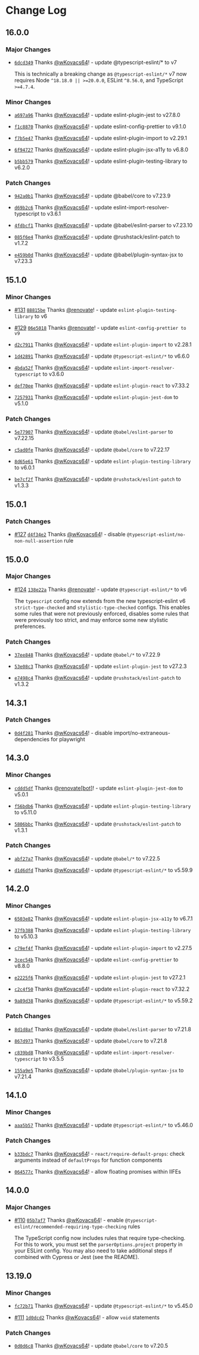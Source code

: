 # Change Log

## 16.0.0

### Major Changes

- [`6dcd349`](https://github.com/wKovacs64/eslint-plugin-wkovacs64/commit/6dcd3497ace5c4150c579118e78a354122dde286) Thanks [@wKovacs64](https://github.com/wKovacs64)! - update @typescript-eslint/\* to v7

  This is technically a breaking change as `@typescript-eslint/*` v7 now requires Node `^18.18.0 || >=20.0.0`, ESLint `^8.56.0`, and TypeScript `>=4.7.4`.

### Minor Changes

- [`a697a96`](https://github.com/wKovacs64/eslint-plugin-wkovacs64/commit/a697a96f4cc0474f67b737c2720c9fadcc83a7d8) Thanks [@wKovacs64](https://github.com/wKovacs64)! - update eslint-plugin-jest to v27.8.0

- [`f1c8870`](https://github.com/wKovacs64/eslint-plugin-wkovacs64/commit/f1c887047a99c3b586bab15a8efe9dc54e1eaf0e) Thanks [@wKovacs64](https://github.com/wKovacs64)! - update eslint-config-prettier to v9.1.0

- [`f7b5e47`](https://github.com/wKovacs64/eslint-plugin-wkovacs64/commit/f7b5e47c4e03631d3208924a1a7392675ae40c5e) Thanks [@wKovacs64](https://github.com/wKovacs64)! - update eslint-plugin-import to v2.29.1

- [`6f94727`](https://github.com/wKovacs64/eslint-plugin-wkovacs64/commit/6f94727a0f1e472f6a9d1a6101e946172e04b0f1) Thanks [@wKovacs64](https://github.com/wKovacs64)! - update eslint-plugin-jsx-a11y to v6.8.0

- [`b5bb579`](https://github.com/wKovacs64/eslint-plugin-wkovacs64/commit/b5bb5792b724eef6752a4c9f91192351735de027) Thanks [@wKovacs64](https://github.com/wKovacs64)! - update eslint-plugin-testing-library to v6.2.0

### Patch Changes

- [`942a0b1`](https://github.com/wKovacs64/eslint-plugin-wkovacs64/commit/942a0b16624a4b81c562b4218b8937952c5d956a) Thanks [@wKovacs64](https://github.com/wKovacs64)! - update @babel/core to v7.23.9

- [`d69b2c6`](https://github.com/wKovacs64/eslint-plugin-wkovacs64/commit/d69b2c6185673cbb5cfd71431567711d94fa41e7) Thanks [@wKovacs64](https://github.com/wKovacs64)! - update eslint-import-resolver-typescript to v3.6.1

- [`4fdbcf1`](https://github.com/wKovacs64/eslint-plugin-wkovacs64/commit/4fdbcf193a3e2233745c1b27ae0af61e62446246) Thanks [@wKovacs64](https://github.com/wKovacs64)! - update @babel/eslint-parser to v7.23.10

- [`085f6e4`](https://github.com/wKovacs64/eslint-plugin-wkovacs64/commit/085f6e418caec82c2febb575a0873df34f169953) Thanks [@wKovacs64](https://github.com/wKovacs64)! - update @rushstack/eslint-patch to v1.7.2

- [`e459b0d`](https://github.com/wKovacs64/eslint-plugin-wkovacs64/commit/e459b0df6157e046fa9c19ad0e53eafd1d8b5b18) Thanks [@wKovacs64](https://github.com/wKovacs64)! - update @babel/plugin-syntax-jsx to v7.23.3

## 15.1.0

### Minor Changes

- [#131](https://github.com/wKovacs64/eslint-plugin-wkovacs64/pull/131) [`88815be`](https://github.com/wKovacs64/eslint-plugin-wkovacs64/commit/88815bef00cfa674dae9f5fbf32f3ab21446e47f) Thanks [@renovate](https://github.com/apps/renovate)! - update `eslint-plugin-testing-library` to v6

- [#129](https://github.com/wKovacs64/eslint-plugin-wkovacs64/pull/129) [`06e5018`](https://github.com/wKovacs64/eslint-plugin-wkovacs64/commit/06e5018e240050bc5d24ac02306d5a200897efe7) Thanks [@renovate](https://github.com/apps/renovate)! - update `eslint-config-prettier to v9`

- [`d2c7911`](https://github.com/wKovacs64/eslint-plugin-wkovacs64/commit/d2c7911d61ea022615bebe5fd3b10dd80724294e) Thanks [@wKovacs64](https://github.com/wKovacs64)! - update `eslint-plugin-import` to v2.28.1

- [`1d42891`](https://github.com/wKovacs64/eslint-plugin-wkovacs64/commit/1d428912dcde870b1f677ad3d766108ff2cc553c) Thanks [@wKovacs64](https://github.com/wKovacs64)! - update `@typescript-eslint/*` to v6.6.0

- [`4bda52f`](https://github.com/wKovacs64/eslint-plugin-wkovacs64/commit/4bda52f151ddb8d704706ad7664f4cb4b875bcf1) Thanks [@wKovacs64](https://github.com/wKovacs64)! - update `eslint-import-resolver-typescript` to v3.6.0

- [`def70ee`](https://github.com/wKovacs64/eslint-plugin-wkovacs64/commit/def70ee339ceeb240eb351a39aa7ebd557ed14eb) Thanks [@wKovacs64](https://github.com/wKovacs64)! - update `eslint-plugin-react` to v7.33.2

- [`7257931`](https://github.com/wKovacs64/eslint-plugin-wkovacs64/commit/7257931d71df4e54e9fc585dab036dfea7bacafb) Thanks [@wKovacs64](https://github.com/wKovacs64)! - update `eslint-plugin-jest-dom` to v5.1.0

### Patch Changes

- [`5e77907`](https://github.com/wKovacs64/eslint-plugin-wkovacs64/commit/5e7790763538b8dbb3821631ded02fbe1b58063b) Thanks [@wKovacs64](https://github.com/wKovacs64)! - update `@babel/eslint-parser` to v7.22.15

- [`c5ad0fe`](https://github.com/wKovacs64/eslint-plugin-wkovacs64/commit/c5ad0feb292e6d7c86605b1ab6f5071b7b6596fa) Thanks [@wKovacs64](https://github.com/wKovacs64)! - update `@babel/core` to v7.22.17

- [`8d65e61`](https://github.com/wKovacs64/eslint-plugin-wkovacs64/commit/8d65e6172c8f6cf9484c927ad13a2144e18ef091) Thanks [@wKovacs64](https://github.com/wKovacs64)! - update `eslint-plugin-testing-library` to v6.0.1

- [`be7cf2f`](https://github.com/wKovacs64/eslint-plugin-wkovacs64/commit/be7cf2f4a91ead11589d022a147fc39efdae9995) Thanks [@wKovacs64](https://github.com/wKovacs64)! - update `@rushstack/eslint-patch` to v1.3.3

## 15.0.1

### Patch Changes

- [#127](https://github.com/wKovacs64/eslint-plugin-wkovacs64/pull/127) [`d4f34e2`](https://github.com/wKovacs64/eslint-plugin-wkovacs64/commit/d4f34e29d82ffd5fe49209fa19a9efd9af8aaeef) Thanks [@wKovacs64](https://github.com/wKovacs64)! - disable `@typescript-eslint/no-non-null-assertion` rule

## 15.0.0

### Major Changes

- [#124](https://github.com/wKovacs64/eslint-plugin-wkovacs64/pull/124) [`138e22a`](https://github.com/wKovacs64/eslint-plugin-wkovacs64/commit/138e22aa5200c917ec172fdb5138bf2db319b30f) Thanks [@renovate](https://github.com/apps/renovate)! - update `@typescript-eslint/*` to v6

  The `typescript` config now extends from the new typescript-eslint v6 `strict-type-checked` and `stylistic-type-checked` configs. This enables some rules that were not previously enforced, disables some rules that were previously too strict, and may enforce some new stylistic preferences.

### Patch Changes

- [`37ee848`](https://github.com/wKovacs64/eslint-plugin-wkovacs64/commit/37ee8488cecb1cd7f373b11b9bed441ca96032ee) Thanks [@wKovacs64](https://github.com/wKovacs64)! - update `@babel/*` to v7.22.9

- [`53e08c3`](https://github.com/wKovacs64/eslint-plugin-wkovacs64/commit/53e08c30e384f98c3db3734ca406e6c810b4b0b7) Thanks [@wKovacs64](https://github.com/wKovacs64)! - update `eslint-plugin-jest` to v27.2.3

- [`e7498c4`](https://github.com/wKovacs64/eslint-plugin-wkovacs64/commit/e7498c4e98395bd4a803c0fe6d4b9ed1971c006d) Thanks [@wKovacs64](https://github.com/wKovacs64)! - update `@rushstack/eslint-patch` to v1.3.2

## 14.3.1

### Patch Changes

- [`0d4f281`](https://github.com/wKovacs64/eslint-plugin-wkovacs64/commit/0d4f2819be32a73a48c6a6d254ccd2d4743b9f91) Thanks [@wKovacs64](https://github.com/wKovacs64)! - disable import/no-extraneous-dependencies for playwright

## 14.3.0

### Minor Changes

- [`cddd5df`](https://github.com/wKovacs64/eslint-plugin-wkovacs64/commit/cddd5df53b173bb4c4bd8ef8faea4ab8d0b2eea2) Thanks [@renovate[bot]](https://github.com/renovate%5Bbot%5D)! - update `eslint-plugin-jest-dom` to v5.0.1

- [`f56bdb6`](https://github.com/wKovacs64/eslint-plugin-wkovacs64/commit/f56bdb636a39ae631895ff506b5035b86264a6bb) Thanks [@wKovacs64](https://github.com/wKovacs64)! - update `eslint-plugin-testing-library` to v5.11.0

- [`5806bbc`](https://github.com/wKovacs64/eslint-plugin-wkovacs64/commit/5806bbc2d425fb3c8e05969875e67e51549ed6f7) Thanks [@wKovacs64](https://github.com/wKovacs64)! - update `@rushstack/eslint-patch` to v1.3.1

### Patch Changes

- [`abf27a7`](https://github.com/wKovacs64/eslint-plugin-wkovacs64/commit/abf27a71666ea22b5c8f0f68fcacb4006fa48f60) Thanks [@wKovacs64](https://github.com/wKovacs64)! - update `@babel/*` to v7.22.5

- [`d1d6dfd`](https://github.com/wKovacs64/eslint-plugin-wkovacs64/commit/d1d6dfdb090f1be42e700e754949f7639326349d) Thanks [@wKovacs64](https://github.com/wKovacs64)! - update `@typescript-eslint/*` to v5.59.9

## 14.2.0

### Minor Changes

- [`6503e82`](https://github.com/wKovacs64/eslint-plugin-wkovacs64/commit/6503e82d767a4a349333087c21743c02eccff2cc) Thanks [@wKovacs64](https://github.com/wKovacs64)! - update `eslint-plugin-jsx-a11y` to v6.7.1

- [`37fb388`](https://github.com/wKovacs64/eslint-plugin-wkovacs64/commit/37fb388e43d986914c4de37cf157dda379870403) Thanks [@wKovacs64](https://github.com/wKovacs64)! - update `eslint-plugin-testing-library` to v5.10.3

- [`c79ef4f`](https://github.com/wKovacs64/eslint-plugin-wkovacs64/commit/c79ef4ff56a0a01eee959e71eaa6dc64cccdb5c9) Thanks [@wKovacs64](https://github.com/wKovacs64)! - update `eslint-plugin-import` to v2.27.5

- [`3cec54b`](https://github.com/wKovacs64/eslint-plugin-wkovacs64/commit/3cec54bcadf0d038c0ec9ab4d5b056b6e1ef34ad) Thanks [@wKovacs64](https://github.com/wKovacs64)! - update `eslint-config-prettier` to v8.8.0

- [`e2225f6`](https://github.com/wKovacs64/eslint-plugin-wkovacs64/commit/e2225f664b8c16bf463fcea1f2aa67559c471200) Thanks [@wKovacs64](https://github.com/wKovacs64)! - update `eslint-plugin-jest` to v27.2.1

- [`c2c4f50`](https://github.com/wKovacs64/eslint-plugin-wkovacs64/commit/c2c4f5029f3fd65544b3b40fec1c94f7b18b3618) Thanks [@wKovacs64](https://github.com/wKovacs64)! - update `eslint-plugin-react` to v7.32.2

- [`9a89d38`](https://github.com/wKovacs64/eslint-plugin-wkovacs64/commit/9a89d382c823ba2b29046b18ed826fc1433dabec) Thanks [@wKovacs64](https://github.com/wKovacs64)! - update `@typescript-eslint/*` to v5.59.2

### Patch Changes

- [`8d1d8af`](https://github.com/wKovacs64/eslint-plugin-wkovacs64/commit/8d1d8afc6da0daef9ef36cb8b4900712e211d2bb) Thanks [@wKovacs64](https://github.com/wKovacs64)! - update `@babel/eslint-parser` to v7.21.8

- [`867d973`](https://github.com/wKovacs64/eslint-plugin-wkovacs64/commit/867d9734ce832d91ae7338c3f1032ca13e8196f0) Thanks [@wKovacs64](https://github.com/wKovacs64)! - update `@babel/core` to v7.21.8

- [`c839bd8`](https://github.com/wKovacs64/eslint-plugin-wkovacs64/commit/c839bd82829ecc509ee310c60233295c0e482292) Thanks [@wKovacs64](https://github.com/wKovacs64)! - update `eslint-import-resolver-typescript` to v3.5.5

- [`155a9e5`](https://github.com/wKovacs64/eslint-plugin-wkovacs64/commit/155a9e519d930791fd8e8baa491f32983a747c91) Thanks [@wKovacs64](https://github.com/wKovacs64)! - update `@babel/plugin-syntax-jsx` to v7.21.4

## 14.1.0

### Minor Changes

- [`aaa5b57`](https://github.com/wKovacs64/eslint-plugin-wkovacs64/commit/aaa5b572bfb5200bc3ff56767d6939bd55d3342d) Thanks [@wKovacs64](https://github.com/wKovacs64)! - update `@typescript-eslint/*` to v5.46.0

### Patch Changes

- [`b33bdc7`](https://github.com/wKovacs64/eslint-plugin-wkovacs64/commit/b33bdc7a88ce4f9c16c723faff54a7e36243cbf3) Thanks [@wKovacs64](https://github.com/wKovacs64)! - `react/require-default-props`: check arguments instead of `defaultProps` for function components

- [`064577c`](https://github.com/wKovacs64/eslint-plugin-wkovacs64/commit/064577c7b3a7681d05a9056101d7fbbef937a6af) Thanks [@wKovacs64](https://github.com/wKovacs64)! - allow floating promises within IIFEs

## 14.0.0

### Major Changes

- [#110](https://github.com/wKovacs64/eslint-plugin-wkovacs64/pull/110) [`05b7af7`](https://github.com/wKovacs64/eslint-plugin-wkovacs64/commit/05b7af773857182ecb79207146decc7578df7ae1) Thanks [@wKovacs64](https://github.com/wKovacs64)! - enable `@typescript-eslint/recommended-requiring-type-checking` rules

  The TypeScript config now includes rules that require type-checking. For this to work, you must set the `parserOptions.project` property in your ESLint config. You may also need to take additional steps if combined with Cypress or Jest (see the README).

## 13.19.0

### Minor Changes

- [`fc72b71`](https://github.com/wKovacs64/eslint-plugin-wkovacs64/commit/fc72b711ba57bb97ad553a48b91a6bcdefd4a1bc) Thanks [@wKovacs64](https://github.com/wKovacs64)! - update `@typescript-eslint/*` to v5.45.0

- [#111](https://github.com/wKovacs64/eslint-plugin-wkovacs64/pull/111) [`1d0dcd2`](https://github.com/wKovacs64/eslint-plugin-wkovacs64/commit/1d0dcd230893f0d22a90a6e57a40039604b4202a) Thanks [@wKovacs64](https://github.com/wKovacs64)! - allow `void` statements

### Patch Changes

- [`0d0d6c8`](https://github.com/wKovacs64/eslint-plugin-wkovacs64/commit/0d0d6c8625f4dbd39890ddfe48ae314b8c9555ba) Thanks [@wKovacs64](https://github.com/wKovacs64)! - update `@babel/core` to v7.20.5
